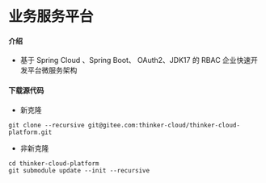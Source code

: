 # 业务服务平台

#### 介绍

- 基于 Spring Cloud 、Spring Boot、 OAuth2、JDK17 的 RBAC 企业快速开发平台微服务架构

#### 下载源代码

- 新克隆

```shell
git clone --recursive git@gitee.com:thinker-cloud/thinker-cloud-platform.git
```

- 非新克隆

```shell
cd thinker-cloud-platform
git submodule update --init --recursive
```

